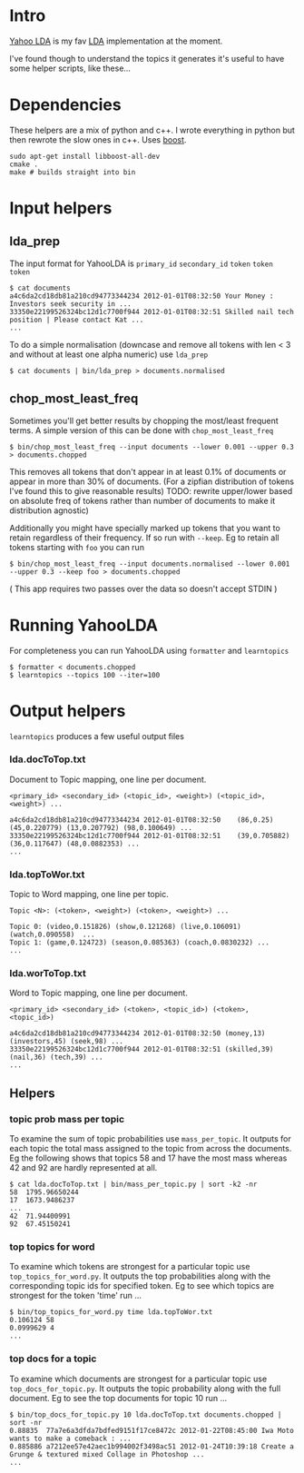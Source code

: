 # Intro

[Yahoo LDA](https://github.com/shravanmn/Yahoo_LDA) is my fav [LDA](http://en.wikipedia.org/wiki/Latent_Dirichlet_allocation) implementation at the moment. 

I've found though to understand the topics it generates it's useful to have some helper scripts, like these...

# Dependencies

These helpers are a mix of python and c++. I wrote everything in python but then rewrote the slow ones in c++. Uses [boost](http://www.boost.org/).

    sudo apt-get install libboost-all-dev
    cmake .
    make # builds straight into bin

# Input helpers

## lda_prep

The input format for YahooLDA is `primary_id` `secondary_id` `token` `token` `token`

    $ cat documents
    a4c6da2cd18db81a210cd94773344234 2012-01-01T08:32:50 Your Money : Investors seek security in ...
    33350e22199526324bc12d1c7700f944 2012-01-01T08:32:51 Skilled nail tech position | Please contact Kat ...
    ...

To do a simple normalisation (downcase and remove all tokens with len < 3 and without at least one alpha numeric) use `lda_prep`

    $ cat documents | bin/lda_prep > documents.normalised

## chop_most_least_freq

Sometimes you'll get better results by chopping the most/least frequent terms. A simple version of this can be done with `chop_most_least_freq`

    $ bin/chop_most_least_freq --input documents --lower 0.001 --upper 0.3 > documents.chopped

This removes all tokens that don't appear in at least 0.1% of documents or appear in more than 30% of documents. (For a zipfian distribution of tokens I've
found this to give reasonable results) TODO: rewrite upper/lower based on absolute freq of tokens rather than number of documents to make it distribution agnostic)

Additionally you might have specially marked up tokens that you want to retain regardless of their frequency. If so run with `--keep`.
Eg to retain all tokens starting with `foo` you can run

    $ bin/chop_most_least_freq --input documents.normalised --lower 0.001 --upper 0.3 --keep foo > documents.chopped

( This app requires two passes over the data so doesn't accept STDIN )

# Running YahooLDA

For completeness you can run YahooLDA using `formatter` and `learntopics`

    $ formatter < documents.chopped
    $ learntopics --topics 100 --iter=100

# Output helpers

`learntopics` produces a few useful output files

### lda.docToTop.txt

Document to Topic mapping, one line per document.

    <primary_id> <secondary_id> (<topic_id>, <weight>) (<topic_id>, <weight>) ...

    a4c6da2cd18db81a210cd94773344234 2012-01-01T08:32:50    (86,0.25) (45,0.220779) (13,0.207792) (98,0.100649) ...
    33350e22199526324bc12d1c7700f944 2012-01-01T08:32:51    (39,0.705882) (36,0.117647) (48,0.0882353) ...
    ...
    
### lda.topToWor.txt

Topic to Word mapping, one line per topic.

    Topic <N>: (<token>, <weight>) (<token>, <weight>) ...

    Topic 0: (video,0.151826) (show,0.121268) (live,0.106091) (watch,0.090558)  ...
    Topic 1: (game,0.124723) (season,0.085363) (coach,0.0830232) ...
    ...

### lda.worToTop.txt

Word to Topic mapping, one line per document.

    <primary_id> <secondary_id> (<token>, <topic_id>) (<token>, <topic_id>) 

    a4c6da2cd18db81a210cd94773344234 2012-01-01T08:32:50 (money,13) (investors,45) (seek,98) ...
    33350e22199526324bc12d1c7700f944 2012-01-01T08:32:51 (skilled,39) (nail,36) (tech,39) ...
    ...

## Helpers

### topic prob mass per topic

To examine the sum of topic probabilities use `mass_per_topic`. 
It outputs for each topic the total mass assigned to the topic from across the documents.
Eg the following shows that topics 58 and 17 have the most mass whereas 42 and 92 are hardly represented at all.

    $ cat lda.docToTop.txt | bin/mass_per_topic.py | sort -k2 -nr
    58	1795.96650244
    17  1673.9486237
    ...
    42	71.94400991
    92  67.45150241

### top topics for word

To examine which tokens are strongest for a particular topic use `top_topics_for_word.py`. 
It outputs the top probabilities along with the corresponding topic ids for specified token. 
Eg to see which topics are strongest for the token 'time' run ...

    $ bin/top_topics_for_word.py time lda.topToWor.txt 
    0.106124 58
    0.0999629 4
    ...

### top docs for a topic

To examine which documents are strongest for a particular topic use `top_docs_for_topic.py`. 
It outputs the topic probability along with the full document. 
Eg to see the top documents for topic 10 run ...

    $ bin/top_docs_for_topic.py 10 lda.docToTop.txt documents.chopped | sort -nr
    0.88835  77a7e6a3dfda7bdfed9151f17ce8472c 2012-01-22T08:45:00 Iwa Moto wants to make a comeback : ...
    0.885886 a7212ee57e42aec1b994002f3498ac51 2012-01-24T10:39:18 Create a Grunge & textured mixed Collage in Photoshop ...
    ...








   



